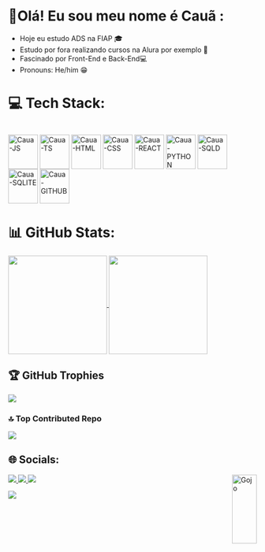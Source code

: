 # 💫Olá! Eu sou meu nome é Cauã :
- Hoje eu estudo ADS na FIAP 🎓
-	Estudo por fora realizando cursos na Alura por exemplo 📜
-	Fascinado por Front-End e Back-End💻
-	Pronouns: He/him 😁
 
# 💻 Tech Stack:
<div style="display: inline_block"><br>
  <img align="center" alt="Caua-JS" height="70" width="60" src="https://cdn.jsdelivr.net/gh/devicons/devicon@latest/icons/javascript/javascript-original.svg" />
  <img align="center" alt="Caua-TS" height="70" width="60" src="https://cdn.jsdelivr.net/gh/devicons/devicon@latest/icons/typescript/typescript-original.svg" />
  <img align="center" alt="Caua-HTML" height="70" width="60" src="https://cdn.jsdelivr.net/gh/devicons/devicon@latest/icons/html5/html5-original.svg" />
  <img align="center" alt="Caua-CSS" height="70" width="60" src="https://cdn.jsdelivr.net/gh/devicons/devicon@latest/icons/css3/css3-original.svg" />
  <img align="center" alt="Caua-REACT" height="70" width="60" src="https://cdn.jsdelivr.net/gh/devicons/devicon@latest/icons/react/react-original.svg" />
  <img align="center" alt="Caua-PYTHON" height="70" width="60" src="https://cdn.jsdelivr.net/gh/devicons/devicon@latest/icons/python/python-original.svg" />
  <img align="center" alt="Caua-SQLD" height="70" width="60" src="https://cdn.jsdelivr.net/gh/devicons/devicon@latest/icons/sqldeveloper/sqldeveloper-original.svg" />
  <img align="center" alt="Caua-SQLITE" height="70" width="60" src="https://cdn.jsdelivr.net/gh/devicons/devicon@latest/icons/sqlite/sqlite-original.svg" />
  <img align="center" alt="Caua-GITHUB" height="70" width="60" src="https://cdn.jsdelivr.net/gh/devicons/devicon@latest/icons/github/github-original.svg" />
</div>

# 📊 GitHub Stats:
<div>
  <a href="https://github.com/CauaMachad0/github-readme-stats">
  <img height="200" align="center" src="https://github-readme-stats.vercel.app/api?username=CauaMachad0&&size_weight=0.5&count_weight=0.5&show_icons=true&theme=neon" />
  </a>
  <a href="https://github.com/anuraghazra/convoychat">
  <img height=200 align="center" src="https://github-readme-stats.vercel.app/api/top-langs?username=anuraghazra&layout=compact&langs_count=8&card_width=320&theme=neon" />
  </a>
</div>

## 🏆 GitHub Trophies
![](https://github-profile-trophy.vercel.app/?username=CauaMachad0&theme=radical&no-frame=false&no-bg=true&margin-w=4)

### 🔝 Top Contributed Repo
![](https://github-contributor-stats.vercel.app/api?username=CauaMachad0&limit=5&theme=dark&combine_all_yearly_contributions=true)

## 🌐 Socials:
<div>
  <a href="malito:contato@caua.marcelo.machado@gmail.com" target="_blank"><img src="https://img.shields.io/badge/Gmail-D14836?style=for-the-badge&logo=gmail&logoColor=white" target="_blank"</a>
  <a href="https://www.linkedin.com/in/cau%C3%A3-marcelo-machado-93b8a5263/" target="_blank"><img src="https://img.shields.io/badge/LinkedIn-0077B5?style=for-the-badge&logo=linkedin&logoColor=white" target="_blank"</a>
  <a href="https://www.instagram.com/_ca_machad0?igsh=NWtrN3o0enQ5ejZp" target="_blank"><img src="https://img.shields.io/badge/Instagram-E4405F?style=for-the-badge&logo=instagram&logoColor=white" target="_blank"</a>
  <a><img height="140em"  width="50em" align="right" alt="Gojo" src="https://giffiles.alphacoders.com/220/220891.gif"><a/>
</div>

[![](https://visitcount.itsvg.in/api?id=CauaMachad0&icon=5&color=0)](https://visitcount.itsvg.in)
